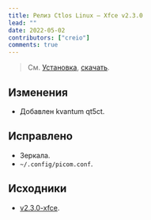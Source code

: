 ```yaml
---
title: Релиз Ctlos Linux — Xfce v2.3.0
lead: ""
date: 2022-05-02
contributors: ["creio"]
comments: true
---
```


> См. [Установка](/wiki/install/install-ctlos/), [скачать](/get/).

## Изменения

- Добавлен kvantum qt5ct.

## Исправлено

- Зеркала.
- `~/.config/picom.conf`.

## Исходники

- [v2.3.0-xfce](https://github.com/ctlos/ctlosiso/tree/v2.3.0-xfce).
